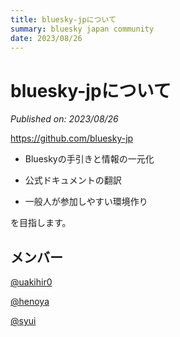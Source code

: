 ```yaml
---
title: bluesky-jpについて
summary: bluesky japan community
date: 2023/08/26
---
```


# bluesky-jpについて
*Published on: 2023/08/26*

https://github.com/bluesky-jp

- Blueskyの手引きと情報の一元化

- 公式ドキュメントの翻訳

- 一般人が参加しやすい環境作り

を目指します。

## メンバー

[@uakihir0](https://github.com/uakihir0)

[@henoya](https://github.com/henoya)

[@syui](https://github.com/syui)

